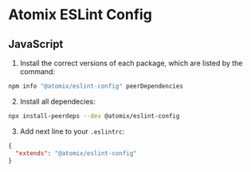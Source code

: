 # Atomix ESLint Config

## JavaScript

1. Install the correct versions of each package, which are listed by the command:

```bash
npm info "@atomix/eslint-config" peerDependencies
```

2. Install all dependecies:

```bash
npx install-peerdeps --dev @atomix/eslint-config
```

3. Add next line to your `.eslintrc`:

```json
{
  "extends": "@atomix/eslint-config"
}
```

